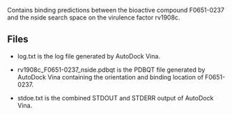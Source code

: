 Contains binding predictions between the bioactive compound F0651-0237 and the nside search space on the virulence factor rv1908c.

## Files

- log.txt is the log file generated by AutoDock Vina.

- rv1908c_F0651-0237_nside.pdbqt is the PDBQT file generated by AutoDock Vina containing the orientation and binding location of F0651-0237.

- stdoe.txt is the combined STDOUT and STDERR output of AutoDock Vina.

